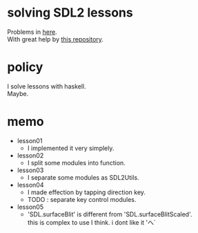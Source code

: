 # solving SDL2 lessons  
   Problems in [here](http://lazyfoo.net/tutorials/SDL/).  
   With great help by [this repository](https://github.com/palf/haskell-sdl2-examples).  

# policy  
   I solve lessons with haskell.  
   Maybe.  

# memo  
   *  lesson01  
      +  I implemented it very simplely.  
   *  lesson02  
      +  I split some modules into function.  
   *  lesson03  
      +  I separate some modules as SDL2Utils.  
   *  lesson04  
      +  I made effection by tapping direction key.  
      +  TODO : separate key control modules.  
   *  lesson05  
      +  'SDL.surfaceBlit' is different from 'SDL.surfaceBlitScaled'.  
         this is complex to use I think. i dont like it 'へ`  

